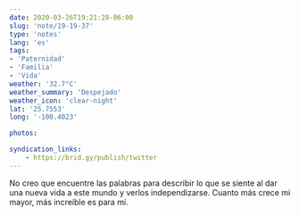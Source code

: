 ```yaml
---
date: 2020-03-26T19:21:28-06:00
slug: 'note/19-19-37'
type: 'notes'
lang: 'es'
tags:
- 'Paternidad'
- 'Familia'
- 'Vida'
weather: '32.7°C'
weather_summary: 'Despejado'
weather_icon: 'clear-night'
lat: '25.7553'
long: '-100.4023'

photos:

syndication_links:
    - https://brid.gy/publish/twitter
---
```

No creo que encuentre las palabras para describir lo que se siente al dar una nueva vida a este mundo y verlos independizarse. Cuanto más crece mi mayor, más increíble es para mí.

  